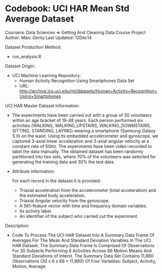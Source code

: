 Codebook: UCI HAR Mean Std Average Dataset
==========================================

Coursera:     Data Sciences => Getting And Cleaning Data Course Project
Author:       Marc Genty
Last Updated: 12Dec14

Dataset Production Method: 

- run_analysis.R

Dataset Origin:

- UCI Machine Learning Repository:
  - Human Activity Recognition Using Smartphones Data Set
  - URL: http://archive.ics.uci.edu/ml/datasets/Human+Activity+Recognition+Using+Smartphones 

UCI HAR Master Dataset Information:

- The experiments have been carried out with a group of 30 volunteers 
  within an age bracket of 19-48 years. Each person performed six 
  activities (WALKING, WALKING_UPSTAIRS, WALKING_DOWNSTAIRS, SITTING, 
  STANDING, LAYING) wearing a smartphone (Samsung Galaxy S II) on the 
  waist. Using its embedded accelerometer and gyroscope, we captured 
  3-axial linear acceleration and 3-axial angular velocity at a constant 
  rate of 50Hz. The experiments have been video-recorded to label the data 
  manually. The obtained dataset has been randomly partitioned into two sets, 
  where 70% of the volunteers was selected for generating the training data 
  and 30% the test data. 

- Attribute Information:

  For each record in the dataset it is provided: 
  - Triaxial acceleration from the accelerometer (total acceleration) 
    and the estimated body acceleration. 
  - Triaxial Angular velocity from the gyroscope. 
  - A 561-feature vector with time and frequency domain variables. 
  - Its activity label. 
  - An identifier of the subject who carried out the experiment.

Description:  

- Code To Process The UCI HAR Dataset Into A Summary
  Data Frame Of Averages For The Mean And Standard
  Deviation Variables In The UCI HAR Dataset. The
  Summary Data Frame Is Comprised Of Observations
  For 30 Subjects Performing 6 Activities Across 66
  Motion Means And Standard Deviations of Interst.
              The Summary Data Set Contains 11,880 Observations
              (30 x 6 x 66 = 11,880) Of Four Variables:
              Subject, Activity, Motion, Average.

